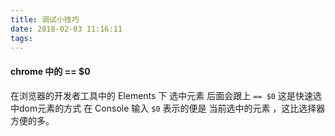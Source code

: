 ```yaml
---
title: 调试小技巧
date: 2018-02-03 11:16:11
tags: 
---
```


#### chrome 中的  == $0

在浏览器的开发者工具中的 Elements 下 选中元素 后面会跟上 `== $0`
这是快速选中dom元素的方式 在 Console 输入 `$0` 表示的便是 当前选中的元素 ，这比选择器方便的多。
